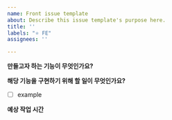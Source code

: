 ```yaml
---
name: Front issue template
about: Describe this issue template's purpose here.
title: ''
labels: "⭐ FE"
assignees: ''

---
```


**만들고자 하는 기능이 무엇인가요?**


**해당 기능을 구현하기 위해 할 일이 무엇인가요?**

- [ ] example

**예상 작업 시간**
